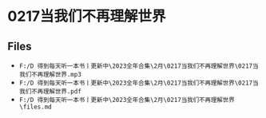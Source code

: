 # 0217当我们不再理解世界

## Files

- `F:/D 得到每天听一本书丨更新中\2023全年合集\2月\0217当我们不再理解世界\0217当我们不再理解世界.mp3`
- `F:/D 得到每天听一本书丨更新中\2023全年合集\2月\0217当我们不再理解世界\0217当我们不再理解世界.pdf`
- `F:/D 得到每天听一本书丨更新中\2023全年合集\2月\0217当我们不再理解世界\files.md`
